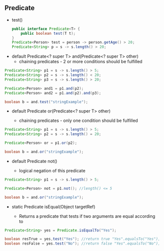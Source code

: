 ## Predicate
* test()
  ```java
  public interface Predicate<T> {
      public boolean test(T t);
  }
  Predicate<Person> test = person -> person.getAge() > 20;
  Predicate<String> p = s -> s.length() > 20;
  ``` 
 * default Predicate<? super T> and(Predicate<? super T> other)
    *  chaining predicates - 2 or more conditions should be fulfilled   
  ```java
  Predicate<String> p1 = s -> s.length() > 5;
  Predicate<String> p2 = s -> s.length() < 20;
  Predicate<String> p3 = s -> s.length() > 20;

  Predicate<Person> and1 = p1.and(p2);
  Predicate<Person> and2 = p1.and(p2).and(p3);

  boolean b = and.test("stringExample");
 ```
 * default Predicate<T> or(Predicate<? super T> other)
    * chaining predicates - only one condition should be fulfilled  
  ```java
  Predicate<String> p1 = s -> s.length() > 5;
  Predicate<String> p2 = s -> s.length() = 20;

  Predicate<Person> or = p1.or(p2);

  boolean b = and.or("stringExample");
 ```
 * default Predicate<T> not()
    * logical negation of this predicate
  ```java
  Predicate<String> p1 = s -> s.length() > 5;

  Predicate<Person> not = p1.not(); //length() <= 5

  boolean b = and.or("stringExample");
 ```
 * static <T> Predicate<T> isEqual(Object targetRef)
    * Returns a predicate that tests if two arguments are equal according to
  ```java
  Predicate<String> yes = Predicate.isEqualTo("Yes");

  boolean resTrue = yes,test("Yes"); //return true "Yes".equalsTo("Yes");
  boolean resFalse = yes.test("No"); //return false "Yes".equalsTo("No");
 ```